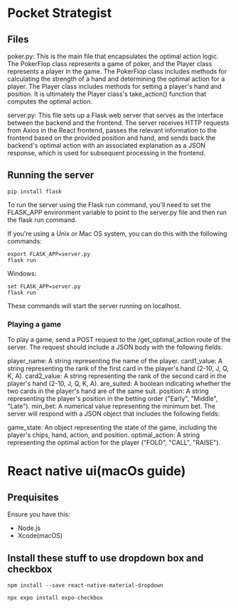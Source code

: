 # Pocket Strategist


## Files
poker.py: This is the main file that encapsulates the optimal action logic. The PokerFlop class represents a game of poker, and the Player class represents a player in the game. The PokerFlop class includes methods for calculating the strength of a hand and determining the optimal action for a player. The Player class includes methods for setting a player's hand and position. It is ultimately the Player class's take_action() function that computes the optimal action. 

server.py: This file sets up a Flask web server that serves as the interface between the backend and the frontend. The server receives HTTP requests from Axios in the React frontend,  passes the relevant information to the frontend based on the provided position and hand, and sends back the backend's optimal action with an associated explanation as a JSON response, which is used for subsequent processing in the frontend. 

## Running the server
```
pip install flask
```

To run the server using the Flask run command, you'll need to set the FLASK_APP environment variable to point to the server.py file and then run the flask run command.

If you're using a Unix or Mac OS system, you can do this with the following commands:

```
export FLASK_APP=server.py
flask run
```

Windows:
```
set FLASK_APP=server.py
flask run
```

These commands will start the server running on localhost.



### Playing a game
To play a game, send a POST request to the /get_optimal_action route of the server. The request should include a JSON body with the following fields:

player_name: A string representing the name of the player.
card1_value: A string representing the rank of the first card in the player's hand (2-10, J, Q, K, A).
card2_value: A string representing the rank of the second card in the player's hand (2-10, J, Q, K, A).
are_suited: A boolean indicating whether the two cards in the player's hand are of the same suit.
position: A string representing the player's position in the betting order ("Early", "Middle", "Late").
min_bet: A numerical value representing the minimum bet.
The server will respond with a JSON object that includes the following fields:

game_state: An object representing the state of the game, including the player's chips, hand, action, and position.
optimal_action: A string representing the optimal action for the player ("FOLD", "CALL", "RAISE").





# React native ui(macOs guide)

## Prequisites
Ensure you have this:
- Node.js
- Xcode(macOS)

## Install these stuff to use dropdown box and checkbox

```
npm install --save react-native-material-dropdown
```

```
npx expo install expo-checkbox
```









